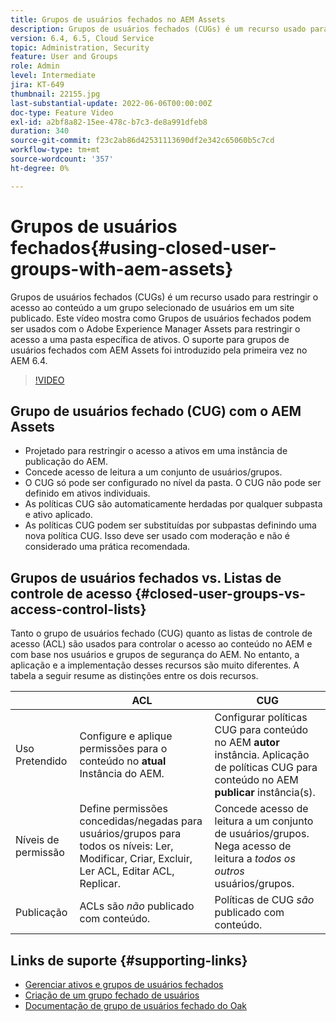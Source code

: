 ```yaml
---
title: Grupos de usuários fechados no AEM Assets
description: Grupos de usuários fechados (CUGs) é um recurso usado para restringir o acesso ao conteúdo a um grupo selecionado de usuários em um site publicado. Este vídeo mostra como Grupos de usuários fechados podem ser usados com o Adobe Experience Manager Assets para restringir o acesso a uma pasta específica de ativos.
version: 6.4, 6.5, Cloud Service
topic: Administration, Security
feature: User and Groups
role: Admin
level: Intermediate
jira: KT-649
thumbnail: 22155.jpg
last-substantial-update: 2022-06-06T00:00:00Z
doc-type: Feature Video
exl-id: a2bf8a82-15ee-478c-b7c3-de8a991dfeb8
duration: 340
source-git-commit: f23c2ab86d42531113690df2e342c65060b5c7cd
workflow-type: tm+mt
source-wordcount: '357'
ht-degree: 0%

---
```


# Grupos de usuários fechados{#using-closed-user-groups-with-aem-assets}

Grupos de usuários fechados (CUGs) é um recurso usado para restringir o acesso ao conteúdo a um grupo selecionado de usuários em um site publicado. Este vídeo mostra como Grupos de usuários fechados podem ser usados com o Adobe Experience Manager Assets para restringir o acesso a uma pasta específica de ativos. O suporte para grupos de usuários fechados com AEM Assets foi introduzido pela primeira vez no AEM 6.4.

>[!VIDEO](https://video.tv.adobe.com/v/22155?quality=12&learn=on)

## Grupo de usuários fechado (CUG) com o AEM Assets

* Projetado para restringir o acesso a ativos em uma instância de publicação do AEM.
* Concede acesso de leitura a um conjunto de usuários/grupos.
* O CUG só pode ser configurado no nível da pasta. O CUG não pode ser definido em ativos individuais.
* As políticas CUG são automaticamente herdadas por qualquer subpasta e ativo aplicado.
* As políticas CUG podem ser substituídas por subpastas definindo uma nova política CUG. Isso deve ser usado com moderação e não é considerado uma prática recomendada.

## Grupos de usuários fechados vs. Listas de controle de acesso {#closed-user-groups-vs-access-control-lists}

Tanto o grupo de usuários fechado (CUG) quanto as listas de controle de acesso (ACL) são usados para controlar o acesso ao conteúdo no AEM e com base nos usuários e grupos de segurança do AEM. No entanto, a aplicação e a implementação desses recursos são muito diferentes. A tabela a seguir resume as distinções entre os dois recursos.

|                   | ACL | CUG |
| ----------------- | -------------------------------------------------------------------------------------------------------------------------------- | ----------------------------------------------------------------------------------------------------------------------------- |
| Uso Pretendido | Configure e aplique permissões para o conteúdo no **atual** Instância do AEM. | Configurar políticas CUG para conteúdo no AEM **autor** instância. Aplicação de políticas CUG para conteúdo no AEM **publicar** instância(s). |
| Níveis de permissão | Define permissões concedidas/negadas para usuários/grupos para todos os níveis: Ler, Modificar, Criar, Excluir, Ler ACL, Editar ACL, Replicar. | Concede acesso de leitura a um conjunto de usuários/grupos. Nega acesso de leitura a *todos os outros* usuários/grupos. |
| Publicação | ACLs são *não* publicado com conteúdo. | Políticas de CUG *são* publicado com conteúdo. |

## Links de suporte {#supporting-links}

* [Gerenciar ativos e grupos de usuários fechados](https://experienceleague.adobe.com/docs/experience-manager-65/assets/managing/manage-assets.html?lang=en#closed-user-group)
* [Criação de um grupo fechado de usuários](https://experienceleague.adobe.com/docs/experience-manager-65/administering/security/cug.html)
* [Documentação de grupo de usuários fechado do Oak](https://jackrabbit.apache.org/oak/docs/security/authorization/cug.html)
